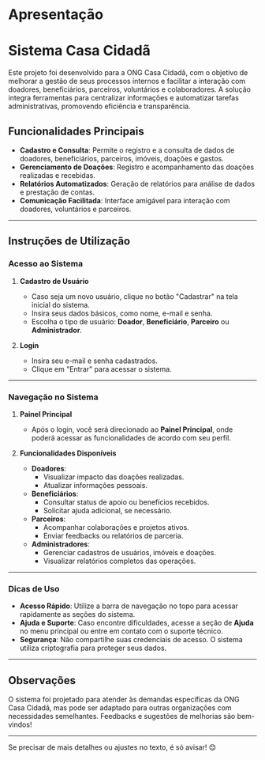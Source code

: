 
# Apresentação

# Sistema Casa Cidadã

Este projeto foi desenvolvido para a ONG Casa Cidadã, com o objetivo de melhorar a gestão de seus processos internos e facilitar a interação com doadores, beneficiários, parceiros, voluntários e colaboradores. A solução integra ferramentas para centralizar informações e automatizar tarefas administrativas, promovendo eficiência e transparência.

## Funcionalidades Principais

- **Cadastro e Consulta**: Permite o registro e a consulta de dados de doadores, beneficiários, parceiros, imóveis, doações e gastos.
- **Gerenciamento de Doações**: Registro e acompanhamento das doações realizadas e recebidas.
- **Relatórios Automatizados**: Geração de relatórios para análise de dados e prestação de contas.
- **Comunicação Facilitada**: Interface amigável para interação com doadores, voluntários e parceiros.

---

## Instruções de Utilização

### Acesso ao Sistema

1. **Cadastro de Usuário**
   - Caso seja um novo usuário, clique no botão "Cadastrar" na tela inicial do sistema.
   - Insira seus dados básicos, como nome, e-mail e senha.
   - Escolha o tipo de usuário: **Doador**, **Beneficiário**, **Parceiro** ou **Administrador**.

2. **Login**
   - Insira seu e-mail e senha cadastrados.
   - Clique em "Entrar" para acessar o sistema.

---

### Navegação no Sistema

1. **Painel Principal**
   - Após o login, você será direcionado ao **Painel Principal**, onde poderá acessar as funcionalidades de acordo com seu perfil.

2. **Funcionalidades Disponíveis**
   - **Doadores**:
     - Visualizar impacto das doações realizadas.
     - Atualizar informações pessoais.
   - **Beneficiários**:
     - Consultar status de apoio ou benefícios recebidos.
     - Solicitar ajuda adicional, se necessário.
   - **Parceiros**:
     - Acompanhar colaborações e projetos ativos.
     - Enviar feedbacks ou relatórios de parceria.
   - **Administradores**:
     - Gerenciar cadastros de usuários, imóveis e doações.
     - Visualizar relatórios completos das operações.

---

### Dicas de Uso

- **Acesso Rápido**: Utilize a barra de navegação no topo para acessar rapidamente as seções do sistema.
- **Ajuda e Suporte**: Caso encontre dificuldades, acesse a seção de **Ajuda** no menu principal ou entre em contato com o suporte técnico.
- **Segurança**: Não compartilhe suas credenciais de acesso. O sistema utiliza criptografia para proteger seus dados.

---

## Observações

O sistema foi projetado para atender às demandas específicas da ONG Casa Cidadã, mas pode ser adaptado para outras organizações com necessidades semelhantes. Feedbacks e sugestões de melhorias são bem-vindos!

---

Se precisar de mais detalhes ou ajustes no texto, é só avisar! 😊
